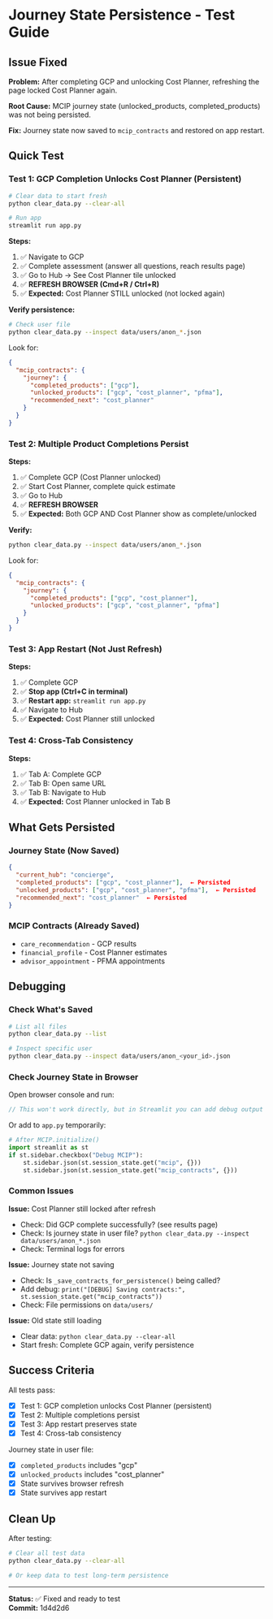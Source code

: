 # Journey State Persistence - Test Guide

## Issue Fixed
**Problem:** After completing GCP and unlocking Cost Planner, refreshing the page locked Cost Planner again.

**Root Cause:** MCIP journey state (unlocked_products, completed_products) was not being persisted.

**Fix:** Journey state now saved to `mcip_contracts` and restored on app restart.

## Quick Test

### Test 1: GCP Completion Unlocks Cost Planner (Persistent)
```bash
# Clear data to start fresh
python clear_data.py --clear-all

# Run app
streamlit run app.py
```

**Steps:**
1. ✅ Navigate to GCP
2. ✅ Complete assessment (answer all questions, reach results page)
3. ✅ Go to Hub → See Cost Planner tile unlocked
4. ✅ **REFRESH BROWSER (Cmd+R / Ctrl+R)**
5. ✅ **Expected:** Cost Planner STILL unlocked (not locked again)

**Verify persistence:**
```bash
# Check user file
python clear_data.py --inspect data/users/anon_*.json
```

Look for:
```json
{
  "mcip_contracts": {
    "journey": {
      "completed_products": ["gcp"],
      "unlocked_products": ["gcp", "cost_planner", "pfma"],
      "recommended_next": "cost_planner"
    }
  }
}
```

### Test 2: Multiple Product Completions Persist
**Steps:**
1. ✅ Complete GCP (Cost Planner unlocked)
2. ✅ Start Cost Planner, complete quick estimate
3. ✅ Go to Hub
4. ✅ **REFRESH BROWSER**
5. ✅ **Expected:** Both GCP AND Cost Planner show as complete/unlocked

**Verify:**
```bash
python clear_data.py --inspect data/users/anon_*.json
```

Look for:
```json
{
  "mcip_contracts": {
    "journey": {
      "completed_products": ["gcp", "cost_planner"],
      "unlocked_products": ["gcp", "cost_planner", "pfma"]
    }
  }
}
```

### Test 3: App Restart (Not Just Refresh)
**Steps:**
1. ✅ Complete GCP
2. ✅ **Stop app (Ctrl+C in terminal)**
3. ✅ **Restart app:** `streamlit run app.py`
4. ✅ Navigate to Hub
5. ✅ **Expected:** Cost Planner still unlocked

### Test 4: Cross-Tab Consistency
**Steps:**
1. ✅ Tab A: Complete GCP
2. ✅ Tab B: Open same URL
3. ✅ Tab B: Navigate to Hub
4. ✅ **Expected:** Cost Planner unlocked in Tab B

## What Gets Persisted

### Journey State (Now Saved)
```json
{
  "current_hub": "concierge",
  "completed_products": ["gcp", "cost_planner"],  ← Persisted
  "unlocked_products": ["gcp", "cost_planner", "pfma"],  ← Persisted
  "recommended_next": "cost_planner"  ← Persisted
}
```

### MCIP Contracts (Already Saved)
- `care_recommendation` - GCP results
- `financial_profile` - Cost Planner estimates
- `advisor_appointment` - PFMA appointments

## Debugging

### Check What's Saved
```bash
# List all files
python clear_data.py --list

# Inspect specific user
python clear_data.py --inspect data/users/anon_<your_id>.json
```

### Check Journey State in Browser
Open browser console and run:
```javascript
// This won't work directly, but in Streamlit you can add debug output
```

Or add to `app.py` temporarily:
```python
# After MCIP.initialize()
import streamlit as st
if st.sidebar.checkbox("Debug MCIP"):
    st.sidebar.json(st.session_state.get("mcip", {}))
    st.sidebar.json(st.session_state.get("mcip_contracts", {}))
```

### Common Issues

**Issue:** Cost Planner still locked after refresh
- Check: Did GCP complete successfully? (see results page)
- Check: Is journey state in user file? `python clear_data.py --inspect data/users/anon_*.json`
- Check: Terminal logs for errors

**Issue:** Journey state not saving
- Check: Is `_save_contracts_for_persistence()` being called?
- Add debug: `print("[DEBUG] Saving contracts:", st.session_state.get("mcip_contracts"))`
- Check: File permissions on `data/users/`

**Issue:** Old state still loading
- Clear data: `python clear_data.py --clear-all`
- Start fresh: Complete GCP again, verify persistence

## Success Criteria

All tests pass:
- [x] Test 1: GCP completion unlocks Cost Planner (persistent)
- [x] Test 2: Multiple completions persist
- [x] Test 3: App restart preserves state
- [x] Test 4: Cross-tab consistency

Journey state in user file:
- [x] `completed_products` includes "gcp"
- [x] `unlocked_products` includes "cost_planner"
- [x] State survives browser refresh
- [x] State survives app restart

## Clean Up

After testing:
```bash
# Clear all test data
python clear_data.py --clear-all

# Or keep data to test long-term persistence
```

---

**Status:** ✅ Fixed and ready to test  
**Commit:** 1d4d2d6
